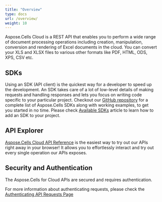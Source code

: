 ```yaml
---
title: "Overview"
type: docs
url: /overview/
weight: 10
---
```


Aspose.Cells Cloud is a REST API that enables you to perform a wide range of document processing operations including creation, manipulation, conversion and rendering of Excel documents in the cloud. You can convert your XLS and XLSX files to various other formats like PDF, HTML, ODS, XPS, CSV etc.

## **SDKs**
Using an SDK (API client) is the quickest way for a developer to speed up the development. An SDK takes care of a lot of low-level details of making requests and handling responses and lets you focus on writing code specific to your particular project. Checkout our [GitHub repository](https://github.com/aspose-cells-cloud) for a complete list of Aspose.Cells SDKs along with working examples, to get you started in no time. Please check [Available SDKs](/cells/available-sdks/) article to learn how to add an SDK to your project.

## **API Explorer**
[Aspose.Cells Cloud API Reference](https://apireference.aspose.cloud/cells/) is the easiest way to try out our APIs right away in your browser! It allows you to effortlessly interact and try out every single operation our APIs exposes.

## **Security and Authentication**
The Aspose.Cells for Cloud APIs are secured and requires authentication.

For more information about authenticating requests, please check the [Authenticating API Requests Page](/total/getting-started/rest-api-overview/authenticating-api-requests/)
